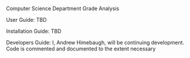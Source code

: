 Computer Science Department Grade Analysis


User Guide: 
TBD



Installation Guide: 
TBD



Developers Guide: 
I, Andrew Himebaugh, will be continuing development. Code is commented and documented to the extent necessary
